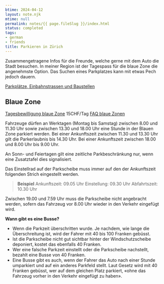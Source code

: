 ```yaml
---
btime: 2024-04-12
layout: note.njk
mtime: null
permalink: notes/{{ page.fileSlug }}/index.html
status: completed
tags:
- german
- friends
title: Parkieren in Zürich
---
```

Zusammengetragene Infos für die Freunde, welche gerne mit dem Auto die Stadt besuchen. In meiner Region ist der
Tagespass für die blaue Zone die angenehmste Option. Das Suchen eines Parkplatzes kann mit etwas Pech jedoch dauern.

[Parkplätze, Einbahnstrassen und Baustellen](https://www.maps.stadt-zuerich.ch/zueriplan3/Stadtplan.aspx?#route_visible=true&basemap=Basiskarte+(Geb%C3%A4udeschr%C3%A4gansicht)&map=&scale=8000&xkoord=2681699.3048036383&ykoord=1250052.844207928&lang=&layer=Bauernhofladen%3A%3A66%2CBaustelle%3A%3A63%2CBrunnen%3A%3A58%2CParkplatz%3A%3A35%2CSportanlage%3A%3A22%2CFahrtrichtung%3A%3A13&window=&selectedObject=&selectedLayer=&toggleScreen=&legacyUrlState=&drawings=)

## Blaue Zone

[Tagesbewilligung blaue Zone](https://www.stadt-zuerich.ch/pd/de/index/dav/parkkarten_bewilligungen/parkkarten_beziehen/tagesbewilligung_blauezone.html)
15CHF/Tag
[FAQ blaue Zonen](https://www.stadt-zuerich.ch/pd/de/index/dav/parkkarten_bewilligungen/faq/faq_blaue_zonen.html)

Fahrzeuge dürfen an Werktagen (Montag bis Samstag) zwischen 8.00 und 11.30 Uhr sowie zwischen 13.30 und 18.00 Uhr eine
Stunde in der Blauen Zone parkiert werden. Bei einer Ankunftszeit zwischen 11.30 und 13.30 Uhr gilt die Parkerlaubnis
bis 14.30 Uhr. Bei einer Ankunftszeit zwischen 18.00 und 8.00 Uhr bis 9.00 Uhr.

An Sonn- und Feiertagen gilt eine zeitliche Parkbeschränkung nur, wenn eine Zusatztafel dies signalisiert.

Das Einstellrad auf der Parkscheibe muss immer auf den der Ankunftszeit folgenden Strich eingestellt werden.

  > **Beispiel**
  > Ankunftszeit: 09.05 Uhr
  > Einstellung: 09.30 Uhr
  > Abfahrtszeit: 10.30 Uhr

Zwischen 19.00 und 7.59 Uhr muss die Parkscheibe nicht angebracht werden, sofern das Fahrzeug vor 8.00 Uhr wieder in den
Verkehr eingefügt wird.

**Wann gibt es eine Busse?**

- Wenn die Parkzeit überschritten wurde. Je nachdem, wie lange die Überschreitung ist, wird der Fahrer mit 40 bis 100
  Franken gebüsst.
- Ist die Parkscheibe nicht gut sichtbar hinter der Windschutzscheibe deponiert, kostet das ebenfalls 40 Franken.
- Wer eine falsche Parkzeit einstellt oder die Parkscheibe nachstellt, bezahlt eine Busse von 40 Franken.
- Eine Busse gibt es auch, wenn der Fahrer das Auto nach einer Stunde umparkiert und auf ein anderes Parkfeld stellt.
  Laut Gesetz wird mit 40 Franken gebüsst, wer auf dem gleichen Platz parkiert, «ohne das Fahrzeug vorher in den Verkehr
  eingefügt zu haben».